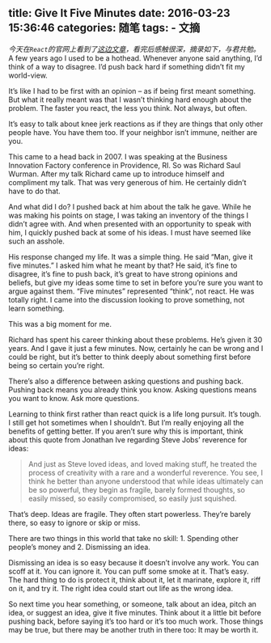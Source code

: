 title: Give It Five Minutes
date: 2016-03-23 15:36:46
categories: 随笔
tags:
	- 文摘
---
*今天在`React`的官网上看到了[这边文章](https://signalvnoise.com/posts/3124-give-it-five-minutes)，看完后感触很深，摘录如下，与君共勉。*
A few years ago I used to be a hothead. Whenever anyone said anything, I’d think of a way to disagree. I’d push back hard if something didn’t fit my world-view.

It’s like I had to be first with an opinion – as if being first meant something. But what it really meant was that I wasn’t thinking hard enough about the problem. The faster you react, the less you think. Not always, but often.

It’s easy to talk about knee jerk reactions as if they are things that only other people have. You have them too. If your neighbor isn’t immune, neither are you.

This came to a head back in 2007. I was speaking at the Business Innovation Factory conference in Providence, RI. So was Richard Saul Wurman. After my talk Richard came up to introduce himself and compliment my talk. That was very generous of him. He certainly didn’t have to do that.
<!-- more -->
And what did I do? I pushed back at him about the talk he gave. While he was making his points on stage, I was taking an inventory of the things I didn’t agree with. And when presented with an opportunity to speak with him, I quickly pushed back at some of his ideas. I must have seemed like such an asshole.

His response changed my life. It was a simple thing. He said “Man, give it five minutes.” I asked him what he meant by that? He said, it’s fine to disagree, it’s fine to push back, it’s great to have strong opinions and beliefs, but give my ideas some time to set in before you’re sure you want to argue against them. “Five minutes” represented “think”, not react. He was totally right. I came into the discussion looking to prove something, not learn something.

This was a big moment for me.

Richard has spent his career thinking about these problems. He’s given it 30 years. And I gave it just a few minutes. Now, certainly he can be wrong and I could be right, but it’s better to think deeply about something first before being so certain you’re right.

There’s also a difference between asking questions and pushing back. Pushing back means you already think you know. Asking questions means you want to know. Ask more questions.

Learning to think first rather than react quick is a life long pursuit. It’s tough. I still get hot sometimes when I shouldn’t. But I’m really enjoying all the benefits of getting better.
If you aren’t sure why this is important, think about this quote from Jonathan Ive regarding Steve Jobs’ reverence for ideas:
>And just as Steve loved ideas, and loved making stuff, he treated the process of creativity with a rare and a wonderful reverence. You see, I think he better than anyone understood that while ideas ultimately can be so powerful, they begin as fragile, barely formed thoughts, so easily missed, so easily compromised, so easily just squished.

That’s deep. Ideas are fragile. They often start powerless. They’re barely there, so easy to ignore or skip or miss.

There are two things in this world that take no skill: 1. Spending other people’s money and 2. Dismissing an idea.

Dismissing an idea is so easy because it doesn’t involve any work. You can scoff at it. You can ignore it. You can puff some smoke at it. That’s easy. The hard thing to do is protect it, think about it, let it marinate, explore it, riff on it, and try it. The right idea could start out life as the wrong idea.

So next time you hear something, or someone, talk about an idea, pitch an idea, or suggest an idea, give it five minutes. Think about it a little bit before pushing back, before saying it’s too hard or it’s too much work. Those things may be true, but there may be another truth in there too: It may be worth it.

